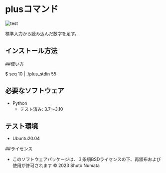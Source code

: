 # plusコマンド
![test](https://github.com/numashuto/robosys202x/actions/workflows/test.yml/badge.svg)

標準入力から読み込んだ数字を足す。

## インストール方法

##使い方

$ seq 10 | ./plus_stdin
55

## 必要なソフトウェア
* Python
  * テスト済み: 3.7〜3.10

## テスト環境
* Ubuntu20.04

##ライセンス
* このソフトウェアパッケージは、３条項BSDライセンスの下、再頒布および使用が許可されます
© 2023 Shuto Numata
